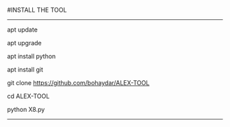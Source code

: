 #INSTALL THE TOOL

________________________

apt update 

apt upgrade

apt install python

apt install git

git clone https://github.com/bohaydar/ALEX-TOOL

cd ALEX-TOOL

python X8.py

________________________

